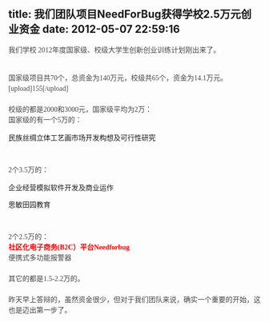 title: 我们团队项目NeedForBug获得学校2.5万元创业资金
date: 2012-05-07 22:59:16
---

<span style="color:#444444;font-family:Tahoma, 'Microsoft Yahei', Simsun;font-size:14px;line-height:21px;white-space:normal;background-color:#FFFFFF;">我们学校 2012年度国家级、校级大学生创新创业训练计划刚出来了</span><span style="color:#444444;font-family:Tahoma, 'Microsoft Yahei', Simsun;font-size:14px;line-height:21px;white-space:normal;background-color:#FFFFFF;">。</span>
<p style="margin-top:0px;margin-bottom:0px;padding-top:0px;padding-right:0px;padding-bottom:0px;padding-left:0px;color:#444444;font-family:Tahoma, 'Microsoft Yahei', Simsun;font-size:14px;line-height:21px;white-space:normal;">
	<br />
</p>
<div style="margin-top:0px;margin-right:0px;margin-bottom:0px;margin-left:0px;padding-top:0px;padding-right:0px;padding-bottom:0px;padding-left:0px;color:#444444;font-family:Tahoma, 'Microsoft Yahei', Simsun;font-size:14px;line-height:21px;white-space:normal;">
	国家级项目共70个，总资金为140万元，校级共65个，资金为14.1万元。
</div>
<div style="margin-top:0px;margin-right:0px;margin-bottom:0px;margin-left:0px;padding-top:0px;padding-right:0px;padding-bottom:0px;padding-left:0px;color:#444444;font-family:Tahoma, 'Microsoft Yahei', Simsun;font-size:14px;line-height:21px;white-space:normal;">
	[upload]155[/upload]<br />
</div>
<div style="margin-top:0px;margin-right:0px;margin-bottom:0px;margin-left:0px;padding-top:0px;padding-right:0px;padding-bottom:0px;padding-left:0px;color:#444444;font-family:Tahoma, 'Microsoft Yahei', Simsun;font-size:14px;line-height:21px;white-space:normal;">
	<br style="margin-top:0px;margin-right:0px;margin-bottom:0px;margin-left:0px;padding-top:0px;padding-right:0px;padding-bottom:0px;padding-left:0px;word-wrap:break-word;" />
</div>
<div style="margin-top:0px;margin-right:0px;margin-bottom:0px;margin-left:0px;padding-top:0px;padding-right:0px;padding-bottom:0px;padding-left:0px;color:#444444;font-family:Tahoma, 'Microsoft Yahei', Simsun;font-size:14px;line-height:21px;white-space:normal;">
	校级的都是2000和3000元，国家级平均为2万：
</div>
<div style="margin-top:0px;margin-right:0px;margin-bottom:0px;margin-left:0px;padding-top:0px;padding-right:0px;padding-bottom:0px;padding-left:0px;color:#444444;font-family:Tahoma, 'Microsoft Yahei', Simsun;font-size:14px;line-height:21px;white-space:normal;">
	国家级的有一个5万的：
</div>
<p>
	民族丝绸立体工艺画市场开发构想及可行性研究
</p>
<p>
	<br />
</p>
<div style="margin-top:0px;margin-right:0px;margin-bottom:0px;margin-left:0px;padding-top:0px;padding-right:0px;padding-bottom:0px;padding-left:0px;color:#444444;font-family:Tahoma, 'Microsoft Yahei', Simsun;font-size:14px;line-height:21px;white-space:normal;">
	2个3.5万的：
</div>
<p>
	企业经营模拟软件开发及商业运作
</p>
<p>
	思敏田园教育
</p>
<p>
	<br />
</p>
<div style="margin-top:0px;margin-right:0px;margin-bottom:0px;margin-left:0px;padding-top:0px;padding-right:0px;padding-bottom:0px;padding-left:0px;color:#444444;font-family:Tahoma, 'Microsoft Yahei', Simsun;font-size:14px;line-height:21px;white-space:normal;">
	2个2.5万的：
</div>
<div style="margin-top:0px;margin-right:0px;margin-bottom:0px;margin-left:0px;padding-top:0px;padding-right:0px;padding-bottom:0px;padding-left:0px;color:#444444;font-family:Tahoma, 'Microsoft Yahei', Simsun;font-size:14px;line-height:21px;white-space:normal;">
	<b style="margin-top:0px;margin-right:0px;margin-bottom:0px;margin-left:0px;padding-top:0px;padding-right:0px;padding-bottom:0px;padding-left:0px;word-wrap:break-word;"><span style="margin-top:0px;margin-right:0px;margin-bottom:0px;margin-left:0px;padding-top:0px;padding-right:0px;padding-bottom:0px;padding-left:0px;word-wrap:break-word;color:#ff0000;">社区化电子商务(B2C）平台Needforbug</span></b>
</div>
<div style="margin-top:0px;margin-right:0px;margin-bottom:0px;margin-left:0px;padding-top:0px;padding-right:0px;padding-bottom:0px;padding-left:0px;color:#444444;font-family:Tahoma, 'Microsoft Yahei', Simsun;font-size:14px;line-height:21px;white-space:normal;">
	便携式多功能报警器
</div>
<div style="margin-top:0px;margin-right:0px;margin-bottom:0px;margin-left:0px;padding-top:0px;padding-right:0px;padding-bottom:0px;padding-left:0px;color:#444444;font-family:Tahoma, 'Microsoft Yahei', Simsun;font-size:14px;line-height:21px;white-space:normal;">
	<br style="margin-top:0px;margin-right:0px;margin-bottom:0px;margin-left:0px;padding-top:0px;padding-right:0px;padding-bottom:0px;padding-left:0px;word-wrap:break-word;" />
</div>
<div style="margin-top:0px;margin-right:0px;margin-bottom:0px;margin-left:0px;padding-top:0px;padding-right:0px;padding-bottom:0px;padding-left:0px;color:#444444;font-family:Tahoma, 'Microsoft Yahei', Simsun;font-size:14px;line-height:21px;white-space:normal;">
	其它的都是1.5-2.2万的。
</div>
<div style="margin-top:0px;margin-right:0px;margin-bottom:0px;margin-left:0px;padding-top:0px;padding-right:0px;padding-bottom:0px;padding-left:0px;color:#444444;font-family:Tahoma, 'Microsoft Yahei', Simsun;font-size:14px;line-height:21px;white-space:normal;">
	<br style="margin-top:0px;margin-right:0px;margin-bottom:0px;margin-left:0px;padding-top:0px;padding-right:0px;padding-bottom:0px;padding-left:0px;word-wrap:break-word;" />
</div>
<div style="margin-top:0px;margin-right:0px;margin-bottom:0px;margin-left:0px;padding-top:0px;padding-right:0px;padding-bottom:0px;padding-left:0px;color:#444444;font-family:Tahoma, 'Microsoft Yahei', Simsun;font-size:14px;line-height:21px;white-space:normal;">
	昨天早上答辩的，虽然资金很少，但对于我们团队来说，确实一个重要的开始，这也是迈出第一步了。
</div>